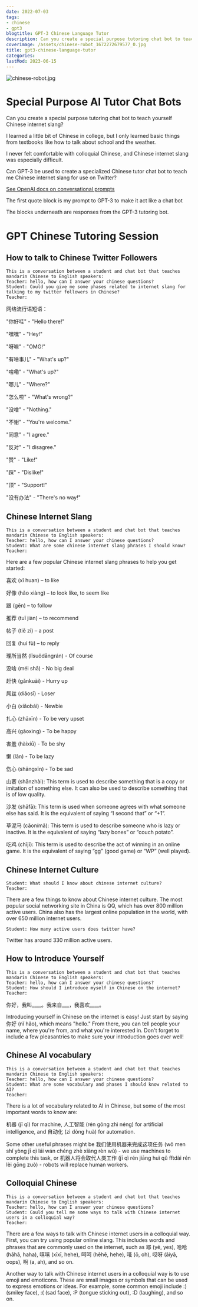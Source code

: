 ```yaml
---
date: 2022-07-03
tags:
- chinese
- gpt3
blogtitle: GPT-3 Chinese Language Tutor
description: Can you create a special purpose tutoring chat bot to teach yourself Chinese internet slang?
coverimage: /assets/chinese-robot_1672272679577_0.jpg
title: gpt3-chinese-language-tutor
categories:
lastMod: 2023-06-15
---
```

![chinese-robot.jpg](/assets/chinese-robot_1672272679577_0.jpg)

# Special Purpose AI Tutor Chat Bots

Can you create a special purpose tutoring chat bot to teach yourself Chinese internet slang?

I learned a little bit of Chinese in college, but I only learned basic things from textbooks like how to talk about school and the weather.

I never felt comfortable with colloquial Chinese, and Chinese internet slang was especially difficult.

Can GPT-3 be used to create a specialized Chinese tutor chat bot to teach me Chinese internet slang for use on Twitter?

[See OpenAI docs on conversational prompts](https://beta.openai.com/docs/guides/completion/conversation)

The first quote block is my prompt to GPT-3 to make it act like a chat bot

The blocks underneath are responses from the GPT-3 tutoring bot.

# GPT Chinese Tutoring Session

## How to talk to Chinese Twitter Followers

```
This is a conversation between a student and chat bot that teaches mandarin Chinese to English speakers:
Teacher: hello, how can I answer your chinese questions?
Student: Could you give me some phases related to internet slang for talking to my twitter followers in Chinese?
Teacher:
```

网络流行语短语：

"你好哇" - "Hello there!"

"嘿嘿" - "Hey!"

"呀嘛" - "OMG!"

"有啥事儿" - "What's up?"

"啥嘞" - "What's up?"

"哪儿" - "Where?"

"怎么啦" - "What's wrong?"

"没啥" - "Nothing."

"不谢" - "You're welcome."

"同意" - "I agree."

"反对" - "I disagree."

"赞" - "Like!"

"踩" - "Dislike!"

"顶" - "Support!"

"没有办法" - "There's no way!"

## Chinese Internet Slang

```
This is a conversation between a student and chat bot that teaches mandarin Chinese to English speakers:
Teacher: hello, how can I answer your chinese questions?
Student: What are some chinese internet slang phrases I should know?
Teacher:
```

Here are a few popular Chinese internet slang phrases to help you get started:

喜欢 (xǐ huan) – to like

好像 (hǎo xiàng) – to look like, to seem like

跟 (gēn) – to follow

推荐 (tuī jiàn) – to recommend

帖子 (tiě zi) – a post

回复 (huí fù) – to reply

理所当然 (lǐsuǒdāngrán) - Of course

没啥 (méi shā) - No big deal

赶快 (gǎnkuài) - Hurry up

屌丝 (diǎosī) - Loser

小白 (xiǎobái) - Newbie

扎心 (zhāxīn) - To be very upset

高兴 (gāoxìng) - To be happy

害羞 (hàixiū) - To be shy

懒 (lǎn) - To be lazy

伤心 (shāngxīn) - To be sad

山寨 (shānzhài): This term is used to describe something that is a copy or imitation of something else. It can also be used to describe something that is of low quality.

沙发 (shāfā): This term is used when someone agrees with what someone else has said. It is the equivalent of saying “I second that” or “+1”.

草泥马 (cǎonímǎ): This term is used to describe someone who is lazy or inactive. It is the equivalent of saying “lazy bones” or “couch potato”.

吃鸡 (chījī): This term is used to describe the act of winning in an online game. It is the equivalent of saying “gg” (good game) or “WP” (well played).

## Chinese Internet Culture

```
Student: What should I know about chinese internet culture?
Teacher:
```

There are a few things to know about Chinese internet culture. The most popular social networking site in China is QQ, which has over 800 million active users. China also has the largest online population in the world, with over 650 million internet users.

`Student: How many active users does twitter have?`

Twitter has around 330 million active users.

## How to Introduce Yourself

```
This is a conversation between a student and chat bot that teaches mandarin Chinese to English speakers:
Teacher: hello, how can I answer your chinese questions?
Student: How should I introduce myself in Chinese on the internet?
Teacher:
```

你好，我叫____。我来自___，我喜欢____。

Introducing yourself in Chinese on the internet is easy! Just start by saying 你好 (nǐ hǎo), which means "hello." From there, you can tell people your name, where you're from, and what you're interested in. Don't forget to include a few pleasantries to make sure your introduction goes over well!

## Chinese AI vocabulary

```
This is a conversation between a student and chat bot that teaches mandarin Chinese to English speakers:
Teacher: hello, how can I answer your chinese questions?
Student: What are some vocabulary and phases I should know related to AI?
Teacher:
```

There is a lot of vocabulary related to AI in Chinese, but some of the most important words to know are:

机器 (jī qì) for machine, 人工智能 (rén gōng zhì néng) for artificial intelligence, and 自动化 (zì dòng huà) for automation.

Some other useful phrases might be 我们使用机器来完成这项任务 (wǒ men shǐ yòng jī qì lái wán chéng zhè xiàng rèn wù) - we use machines to complete this task, or 机器人将会取代人类工作 (jī qì rén jiāng huì qǔ fftdài rén lèi gōng zuò) - robots will replace human workers.

## Colloquial Chinese

```
This is a conversation between a student and chat bot that teaches mandarin Chinese to English speakers:
Teacher: hello, how can I answer your chinese questions?
Student: Could you tell me some ways to talk with Chinese internet users in a colloquial way?
Teacher:
```

There are a few ways to talk with Chinese internet users in a colloquial way. First, you can try using popular online slang. This includes words and phrases that are commonly used on the internet, such as 耶 (yē, yes), 哈哈 (hāhā, haha), 嘻嘻 (xīxī, hehe), 呵呵 (hēhē, hehe), 哦 (ō, oh), 哎呀 (āiyā, oops), 啊 (a, ah), and so on.

Another way to talk with Chinese internet users in a colloquial way is to use emoji and emoticons. These are small images or symbols that can be used to express emotions or ideas. For example, some common emoji include :) (smiley face), :( (sad face), :P (tongue sticking out), :D (laughing), and so on.
